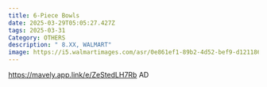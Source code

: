 ```yaml
---
title: 6-Piece Bowls
date: 2025-03-29T05:05:27.427Z
tags: 2025-03-31
Category: OTHERS
description: " 8.XX, WALMART"
image: https://i5.walmartimages.com/asr/0e861ef1-89b2-4d52-bef9-d12118682642.833562e95fad681e18dab11bb016f315.jpeg?odnHeight=2000&odnWidth=2000&odnBg=FFFFFF
---
```

https://mavely.app.link/e/ZeStedLH7Rb     AD
